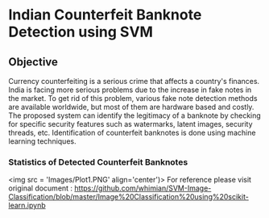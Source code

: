 # Indian Counterfeit Banknote Detection using SVM

## Objective 
Currency counterfeiting is a serious crime that affects a country's finances. India is facing more serious problems due to the increase in fake notes in the market. To get rid of this problem, various fake note detection methods are available worldwide, but most of them are hardware based and costly. The proposed system can identify the legitimacy of a banknote by checking for specific security features such as watermarks, latent images, security threads, etc. Identification of counterfeit banknotes is done using machine learning techniques.

### Statistics of Detected Counterfeit Banknotes
<img src = 'Images/Plot1.PNG' align='center')>
For reference please visit original document : https://github.com/whimian/SVM-Image-Classification/blob/master/Image%20Classification%20using%20scikit-learn.ipynb
